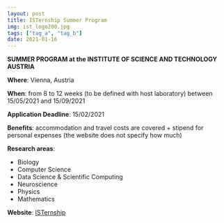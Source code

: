 ```yaml
---
layout: post
title: ISTernship Summer Program
img: ist_logo200.jpg
tags: ["tag_a", "tag_b"]
date: 2021-01-16
---
```


**SUMMER PROGRAM at the INSTITUTE OF SCIENCE AND TECHNOLOGY AUSTRIA** 

**Where**: Vienna, Austria

**When**: from 8 to 12 weeks (to be defined with host laboratory) between 15/05/2021 and 15/09/2021

**Application Deadline**: 15/02/2021

**Benefits**: accommodation and travel costs are covered + stipend for personal expenses (the website does not specify how much)

**Research areas**:

 * Biology 
 * Computer Science 
 * Data Science & Scientific Computing 
 * Neuroscience 
 * Physics
 * Mathematics 

**Website**: [ISTernship](https://phd.pages.ist.ac.at/isternship/)
